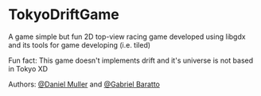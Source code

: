 # TokyoDriftGame
A game simple but fun 2D top-view racing game developed using libgdx and its tools for game developing (i.e. tiled)

Fun fact: This game doesn't implements drift and it's universe is not based in Tokyo XD

Authors: <a href="https://github.com/DaniMulller"> @Daniel Muller</a> and <a href="https://github.com/GJunges1">@Gabriel Baratto</a>
